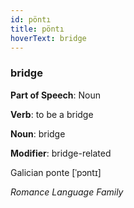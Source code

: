 ```yaml
---
id: pöntı
title: pöntı
hoverText: bridge
---
```


### bridge

**Part of Speech**: Noun

**Verb**: to be a bridge

**Noun**: bridge

**Modifier**: bridge-related

Galician ponte [ˈpɔntɪ]

*Romance Language Family*